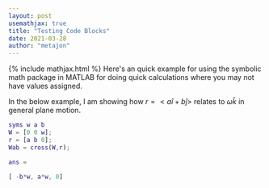 ```yaml
---
layout: post
usemathjax: true
title: "Testing Code Blocks"
date: 2021-03-28
author: "metajon"
---
```

{% include mathjax.html %}
Here's an quick example for using the symbolic math package in MATLAB for doing quick calculations where you may not have values assigned.

In the below example, I am showing how $r = <a\hat{i} + b\hat{j}>$ relates to $\omega\hat{k}$ in general plane motion.

~~~ matlab
syms w a b
W = [0 0 w];
r = [a b 0];
Wab = cross(W,r);

ans =
 
[ -b*w, a*w, 0]
~~~